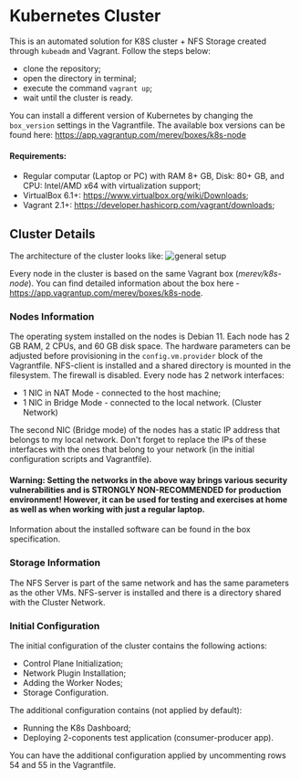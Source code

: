 # Kubernetes Cluster
This is an automated solution for K8S cluster + NFS Storage created through `kubeadm` and Vagrant. Follow the steps below:
 - clone the repository; 
 - open the directory in terminal;
 - execute the command `vagrant up`;
 - wait until the cluster is ready.

You can install a different version of Kubernetes by changing the `box_version` settings in the Vagrantfile. The available box versions can be found here:
https://app.vagrantup.com/merev/boxes/k8s-node
#### Requirements:

 - Regular computar (Laptop or PC) with RAM 8+ GB, Disk: 80+ GB, and CPU: Intel/AMD x64 with virtualization support;
 - VirtualBox 6.1+:  https://www.virtualbox.org/wiki/Downloads;
 - Vagrant 2.1+:  https://developer.hashicorp.com/vagrant/downloads;

## Cluster Details
The architecture of the cluster looks like:
![general setup](cluster-architecture.png)

Every node in the cluster is based on the same Vagrant box (*merev/k8s-node*). You can find detailed information about the box here - https://app.vagrantup.com/merev/boxes/k8s-node.
### Nodes Information
The operating system installed on the nodes is Debian 11. Each node has 2 GB RAM, 2 CPUs, and 60 GB disk space. The hardware parameters can be adjusted before provisioning in the `config.vm.provider` block of the Vagrantfile. NFS-client is installed and a shared directory is mounted in the filesystem. The firewall is disabled. Every node has 2 network interfaces:
 - 1 NIC in NAT Mode - connected to the host machine;
 - 1 NIC in Bridge Mode - connected to the local network. (Cluster Network)

The second NIC (Bridge mode) of the nodes has a static IP address that belongs to my local network. Don't forget to replace the IPs of these interfaces with the ones that belong to your network (in the initial configuration scripts and Vagrantfile).

#### Warning: Setting the networks in the above way brings various security vulnerabilities and is STRONGLY NON-RECOMMENDED for production environment! However, it can be used for testing and exercises at home as well as when working with just a regular laptop.

Information about the installed software can be found in the box specification.

### Storage Information

The NFS Server is part of the same network and has the same parameters as the other VMs. NFS-server is installed and there is a directory shared with the Cluster Network.

### Initial Configuration
The initial configuration of the cluster contains the following actions:
 - Control Plane Initialization;
 - Network Plugin Installation; 
 - Adding the Worker Nodes;
 - Storage Configuration.

The additional configuration contains (not applied by default):
 - Running the K8s Dashboard;
 - Deploying 2-coponents test application (consumer-producer app).

You can have the additional configuration applied by uncommenting rows 54 and 55 in the Vagrantfile.
